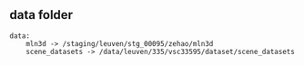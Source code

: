 # 


## data folder

```
data:
    mln3d -> /staging/leuven/stg_00095/zehao/mln3d
    scene_datasets -> /data/leuven/335/vsc33595/dataset/scene_datasets
```